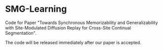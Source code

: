 # SMG-Learning
Code for Paper "Towards Synchronous Memorizability and Generalizability with Site-Modulated Diffusion Replay for Cross-Site Continual Segmentation".

The code will be released immediately after our paper is accepted.
